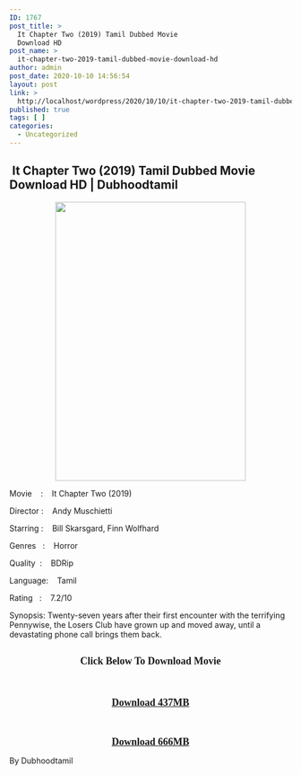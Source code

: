 ```yaml
---
ID: 1767
post_title: >
  It Chapter Two (2019) Tamil Dubbed Movie
  Download HD
post_name: >
  it-chapter-two-2019-tamil-dubbed-movie-download-hd
author: admin
post_date: 2020-10-10 14:56:54
layout: post
link: >
  http://localhost/wordpress/2020/10/10/it-chapter-two-2019-tamil-dubbed-movie-download-hd/
published: true
tags: [ ]
categories:
  - Uncategorized
---
```

<h2 style="text-align: left;">&nbsp;It Chapter Two (2019) Tamil Dubbed Movie Download HD | Dubhoodtamil</h2>
<div class="separator" style="clear: both; text-align: center;"><a href="https://1.bp.blogspot.com/-RDdtymnDZCs/X4HKr3y7JzI/AAAAAAAACto/tqy-HdWanMElDaUvJHwP0KmQotHdnx7bgCNcBGAsYHQ/s950/10090-10442-ItChapte.jpg" imageanchor="1" style="margin-left: 1em; margin-right: 1em;"><img loading="lazy" border="0" data-original-height="950" data-original-width="650" height="497" src="https://1.bp.blogspot.com/-RDdtymnDZCs/X4HKr3y7JzI/AAAAAAAACto/tqy-HdWanMElDaUvJHwP0KmQotHdnx7bgCNcBGAsYHQ/w340-h497/10090-10442-ItChapte.jpg" width="340" /></a></div>
<p></p>
<p></p>
<p>Movie<span style="white-space: pre;">	</span>:<span style="white-space: pre;">	</span>It Chapter Two (2019)&nbsp;</p>
<p>Director<span style="white-space: pre;">	</span>:<span style="white-space: pre;">	</span>Andy Muschietti&nbsp;</p>
<p>Starring<span style="white-space: pre;">	</span>:<span style="white-space: pre;">	</span>Bill Skarsgard, Finn Wolfhard&nbsp;</p>
<p>Genres<span style="white-space: pre;">	</span>:<span style="white-space: pre;">	</span>Horror&nbsp;</p>
<p>Quality<span style="white-space: pre;">	</span>:<span style="white-space: pre;">	</span>BDRip&nbsp;</p>
<p>Language:<span style="white-space: pre;">	</span>Tamil&nbsp;</p>
<p>Rating<span style="white-space: pre;">	</span>:<span style="white-space: pre;">	</span>7.2/10&nbsp;</p>
<p>Synopsis: Twenty-seven years after their first encounter with the terrifying Pennywise, the Losers Club have grown up and moved away, until a devastating phone call brings them back.</p>
<p></p>
<p></p>
<h2 style="text-align: center;"><span style="font-family: verdana; font-size: large;"><b>Click Below To Download Movie</b></span></h2>
<p style="text-align: center;"><span style="font-family: verdana; font-size: large;"><b><br /></b></span></p>
<p style="text-align: center;"><span style="font-family: verdana; font-size: large;"><b><a href="https://oncehelp.com/it-2-1" target="_blank" rel="noopener noreferrer">Download 437MB</a></b></span></p>
<p style="text-align: center;"><span style="font-family: verdana; font-size: large;"><b><br /></b></span></p>
<p style="text-align: center;"><span style="font-family: verdana; font-size: large;"><b><a href="https://oncehelp.com/it-2-2" target="_blank" rel="noopener noreferrer">Download 666MB</a></b></span></p>
<p style="text-align: center;"></p>
<p style="text-align: center;"></p>
<p style="text-align: center;"></p>
<p style="text-align: left;">By Dubhoodtamil</p>
<p style="text-align: left;"></p>
